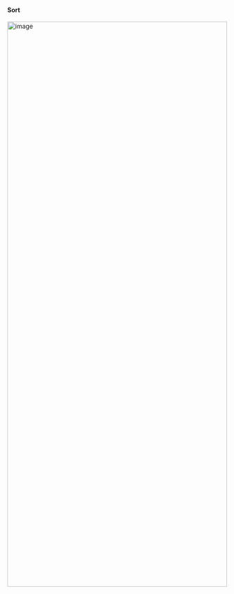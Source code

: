 #### Sort
<img width="500" height="1288" alt="image" src="https://github.com/user-attachments/assets/124c2688-857d-4142-91b5-53ac98ad9ea6" />

